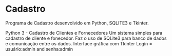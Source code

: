# Cadastro
Programa de Cadastro desenvolvido em Python, SQLITE3 e Tkinter.

Python 3 - Cadastro de Clientes e Fornecedores 
Um sistema simples para cadastro de cliente e fonecedor. Faz o uso de SQLite3 para banco de dados e comunicação entre os dados. Interface gráfica com Tkinter
Login = usuário:admin and senha:admin

